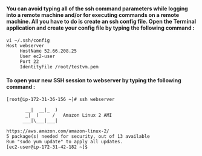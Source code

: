 #### You can avoid typing all of the ssh command parameters while logging into a remote machine and/or for executing commands on a remote machine. All you have to do is create an ssh config file. Open the Terminal application and create your config file by typing the following command :

````
vi ~/.ssh/config
Host webserver
     HostName 52.66.208.25
     User ec2-user
     Port 22
     IdentityFile /root/testvm.pem
````
#### To open your new SSH session to webserver by typing the following command :
```
[root@ip-172-31-36-156 ~]# ssh webserver

       __|  __|_  )
       _|  (     /   Amazon Linux 2 AMI
      ___|\___|___|

https://aws.amazon.com/amazon-linux-2/
5 package(s) needed for security, out of 13 available
Run "sudo yum update" to apply all updates.
[ec2-user@ip-172-31-42-182 ~]$ 
```
